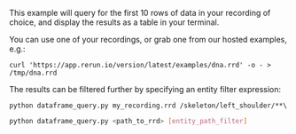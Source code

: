 This example will query for the first 10 rows of data in your recording of choice,
and display the results as a table in your terminal.

You can use one of your recordings, or grab one from our hosted examples, e.g.:
```
curl 'https://app.rerun.io/version/latest/examples/dna.rrd' -o - > /tmp/dna.rrd
```

The results can be filtered further by specifying an entity filter expression:
```
python dataframe_query.py my_recording.rrd /skeleton/left_shoulder/**\
```

```bash
python dataframe_query.py <path_to_rrd> [entity_path_filter]
```
